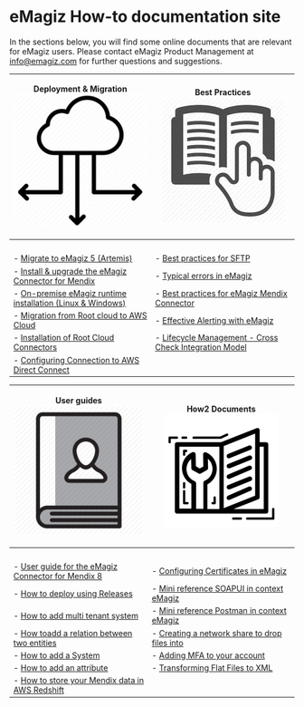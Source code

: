 # eMagiz How-to documentation site
In the sections below, you will find some online documents that are relevant for eMagiz users. Please contact eMagiz Product Management at info@emagiz.com for further questions and suggestions.

| <p align="center">**Deployment & Migration**<img  src="../../img/howto/Deployment_icon.png">| <p align="center">**Best Practices**<img  src="../../img/howto/BestPractice_icon.jpg"></p>|
| ------ | ------ |
|<img width=800/>|<img width=800/>|
| - [Migrate to eMagiz 5 (Artemis)](upgrade-to-eMagiz5.md)| - [Best practices for SFTP](sftp-best-practice.md)|
| - [Install & upgrade the eMagiz Connector for Mendix](upgrade-eMagizMendixConnector.md)| - [Typical errors in eMagiz](typical_errors_emagiz.md)|
| - [On-premise eMagiz runtime installation (Linux & Windows)](runtime-installations-onpremise.md) |- [Best practices for eMagiz Mendix Connector](Bestpractices-emagizmendix-connector.md) |
| - [Migration from Root cloud to AWS Cloud](migrate-root2aws.md) | - [Effective Alerting with eMagiz](effective-alerting.md) |
| - [Installation of Root Cloud Connectors](rootcloud-runtime-install.md)| - [Lifecycle Management - Cross Check Integration Model](life-cycle-management.md)|
| - [Configuring Connection to AWS Direct Connect](direct-connect.md)| |

| <p align="center">**User guides**<img  src="../../img/howto/UserGuide_icon.png"></p>| <p align="center">**How2 Documents**<img  src="../../img/howto/How2_icon.png"></p>|
| ------ | ------ |
|<img width=800/>|<img width=800/>|
|- [User guide for the eMagiz Connector for Mendix 8](userguide-emagizmendix-V8.md)| - [Configuring Certificates in eMagiz](configure-certificates.md)|
|- [How to deploy using Releases](deploy-releases.md) | - [Mini reference SOAPUI in context eMagiz](minireference-SOAPUI.md)|
|- [How to add multi tenant system](add-multi-tenant-system.md) | - [Mini reference Postman in context eMagiz](minireference-Postman.md)|
|- [How toadd a relation between two entities](add-a-relation-between-two-entities.md) | - [Creating a network share to drop files into](create-networkshare-win.md)|
|- [How to add a System](add-a-system.md) | - [Adding MFA to your account](add-mfa-userlevel.md)|
|- [How to add an attribute](add-an-attribute.md) | - [Transforming Flat Files to XML](flatfile-transformations.md) |
|- [How to store your Mendix data in AWS Redshift](store-your-mendix-data-in-redshift.md) |  |

